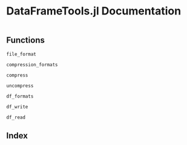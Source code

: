 
# DataFrameTools.jl Documentation

```@contents
```

## Functions


```@docs
file_format
```

```@docs
compression_formats
```

```@docs
compress
```

```@docs
uncompress
```

```@docs
df_formats
```

```@docs
df_write
```

```@docs
df_read
```

## Index

```@index
```